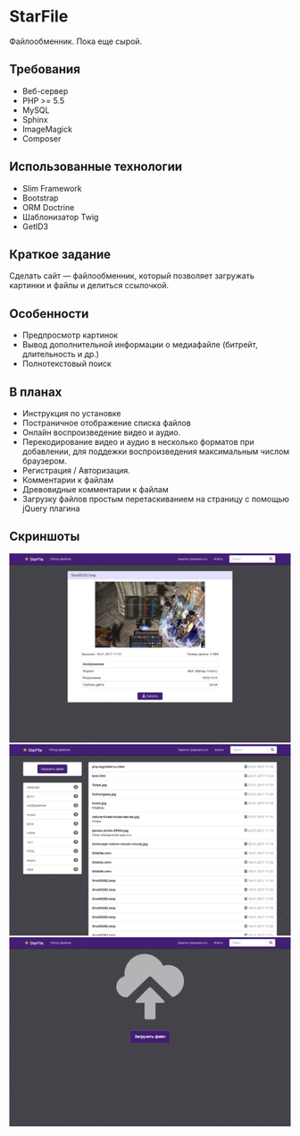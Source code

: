 # StarFile
Файлообменник. Пока еще сырой.

## Требования
- Веб-сервер
- PHP >= 5.5
- MySQL
- Sphinx
- ImageMagick
- Composer

## Использованные технологии
- Slim Framework
- Bootstrap
- ORM Doctrine
- Шаблонизатор Twig
- GetID3

## Краткое задание
Сделать сайт — файлообменник, который позволяет загружать картинки и файлы и делиться ссылочкой. 

## Особенности
- Предпросмотр картинок
- Вывод дополнительной информации о медиафайле (битрейт, длительность и др.)
- Полнотекстовый поиск

## В планах
- Инструкция по установке
- Постраничное отображение списка файлов
- Онлайн воспроизведение видео и аудио. 
- Перекодирование видео и аудио в несколько форматов при добавлении, для поддежки воспроизведения максимальным числом браузером.
- Регистрация / Авторизация.
- Комментарии к файлам
- Древовидные комментарии к файлам
- Загрузку файлов простым перетаскиванием на страницу с помощью jQuery плагина          

## Скриншоты
![Описание файла и кнопка скачки](https://github.com/wb3ar/star-file/blob/master/preview_imgs/1.png)
![Список файлов](https://github.com/wb3ar/star-file/blob/master/preview_imgs/2.png)
![Главная страница](https://github.com/wb3ar/star-file/blob/master/preview_imgs/3.png)
